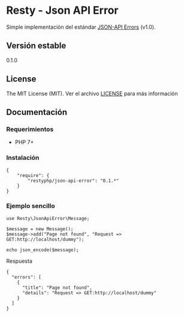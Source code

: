 Resty - Json API Error
=======================

Simple implementación del estándar [JSON-API Errors](http://jsonapi.org/format/#errors) (v1.0).


Versión estable
---------------

0.1.0

License
-------

The MIT License (MIT). Ver el archivo [LICENSE](LICENSE.md) para más información

Documentación
-------------

### Requerimientos

* PHP 7+

### Instalación

```
{
    "require": {
        "restyphp/json-api-error": "0.1.*"
    }
}
```

### Ejemplo sencillo

```
use Resty\JsonApiError\Message;

$message = new Message();
$message->add("Page not found", "Request => GET:http://localhost/dummy");

echo json_encode($message);
```

Respuesta

```
{
  "errors": [
    {
      "title": "Page not found",
      "details": "Request => GET:http://localhost/dummy"
    }
  ]
}

```
